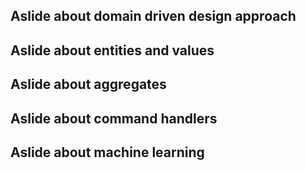 ## Aslide about domain driven design approach

## Aslide about entities and values

## Aslide about aggregates

## Aslide about command handlers

## Aslide about machine learning
